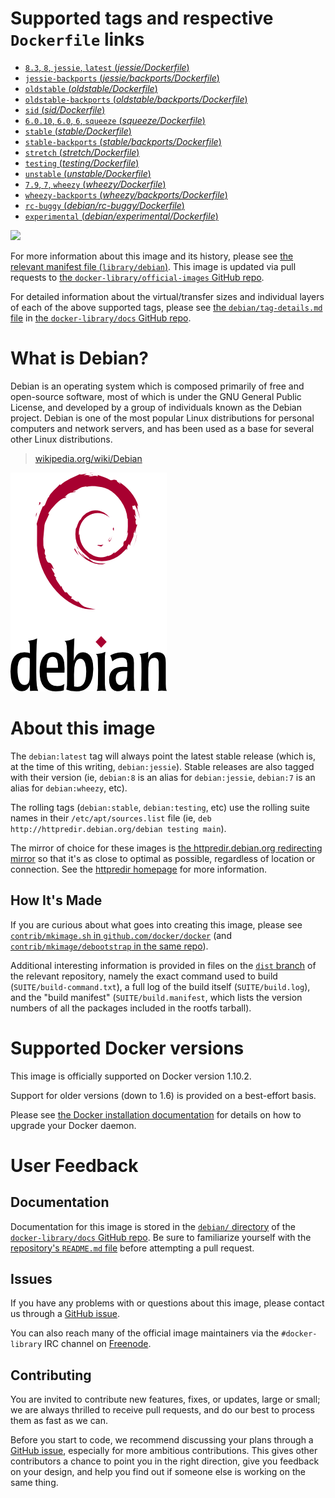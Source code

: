 # Supported tags and respective `Dockerfile` links

-	[`8.3`, `8`, `jessie`, `latest` (*jessie/Dockerfile*)](https://github.com/tianon/docker-brew-debian/blob/7d44cfcf679a8cd9803482305c22c7e1af3fee15/jessie/Dockerfile)
-	[`jessie-backports` (*jessie/backports/Dockerfile*)](https://github.com/tianon/docker-brew-debian/blob/7d44cfcf679a8cd9803482305c22c7e1af3fee15/jessie/backports/Dockerfile)
-	[`oldstable` (*oldstable/Dockerfile*)](https://github.com/tianon/docker-brew-debian/blob/7d44cfcf679a8cd9803482305c22c7e1af3fee15/oldstable/Dockerfile)
-	[`oldstable-backports` (*oldstable/backports/Dockerfile*)](https://github.com/tianon/docker-brew-debian/blob/7d44cfcf679a8cd9803482305c22c7e1af3fee15/oldstable/backports/Dockerfile)
-	[`sid` (*sid/Dockerfile*)](https://github.com/tianon/docker-brew-debian/blob/7d44cfcf679a8cd9803482305c22c7e1af3fee15/sid/Dockerfile)
-	[`6.0.10`, `6.0`, `6`, `squeeze` (*squeeze/Dockerfile*)](https://github.com/tianon/docker-brew-debian/blob/7d44cfcf679a8cd9803482305c22c7e1af3fee15/squeeze/Dockerfile)
-	[`stable` (*stable/Dockerfile*)](https://github.com/tianon/docker-brew-debian/blob/7d44cfcf679a8cd9803482305c22c7e1af3fee15/stable/Dockerfile)
-	[`stable-backports` (*stable/backports/Dockerfile*)](https://github.com/tianon/docker-brew-debian/blob/7d44cfcf679a8cd9803482305c22c7e1af3fee15/stable/backports/Dockerfile)
-	[`stretch` (*stretch/Dockerfile*)](https://github.com/tianon/docker-brew-debian/blob/7d44cfcf679a8cd9803482305c22c7e1af3fee15/stretch/Dockerfile)
-	[`testing` (*testing/Dockerfile*)](https://github.com/tianon/docker-brew-debian/blob/7d44cfcf679a8cd9803482305c22c7e1af3fee15/testing/Dockerfile)
-	[`unstable` (*unstable/Dockerfile*)](https://github.com/tianon/docker-brew-debian/blob/7d44cfcf679a8cd9803482305c22c7e1af3fee15/unstable/Dockerfile)
-	[`7.9`, `7`, `wheezy` (*wheezy/Dockerfile*)](https://github.com/tianon/docker-brew-debian/blob/7d44cfcf679a8cd9803482305c22c7e1af3fee15/wheezy/Dockerfile)
-	[`wheezy-backports` (*wheezy/backports/Dockerfile*)](https://github.com/tianon/docker-brew-debian/blob/7d44cfcf679a8cd9803482305c22c7e1af3fee15/wheezy/backports/Dockerfile)
-	[`rc-buggy` (*debian/rc-buggy/Dockerfile*)](https://github.com/tianon/dockerfiles/blob/22a998f815d55217afa0075411b810b8889ceac1/debian/rc-buggy/Dockerfile)
-	[`experimental` (*debian/experimental/Dockerfile*)](https://github.com/tianon/dockerfiles/blob/22a998f815d55217afa0075411b810b8889ceac1/debian/experimental/Dockerfile)

[![](https://badge.imagelayers.io/debian:latest.svg)](https://imagelayers.io/?images=debian:8.3,debian:jessie-backports,debian:oldstable,debian:oldstable-backports,debian:sid,debian:6.0.10,debian:stable,debian:stable-backports,debian:stretch,debian:testing,debian:unstable,debian:7.9,debian:wheezy-backports,debian:rc-buggy,debian:experimental)

For more information about this image and its history, please see [the relevant manifest file (`library/debian`)](https://github.com/docker-library/official-images/blob/master/library/debian). This image is updated via pull requests to [the `docker-library/official-images` GitHub repo](https://github.com/docker-library/official-images).

For detailed information about the virtual/transfer sizes and individual layers of each of the above supported tags, please see [the `debian/tag-details.md` file](https://github.com/docker-library/docs/blob/master/debian/tag-details.md) in [the `docker-library/docs` GitHub repo](https://github.com/docker-library/docs).

# What is Debian?

Debian is an operating system which is composed primarily of free and open-source software, most of which is under the GNU General Public License, and developed by a group of individuals known as the Debian project. Debian is one of the most popular Linux distributions for personal computers and network servers, and has been used as a base for several other Linux distributions.

> [wikipedia.org/wiki/Debian](https://en.wikipedia.org/wiki/Debian)

![logo](https://raw.githubusercontent.com/docker-library/docs/b449be7df57e9ed9086bb5821bfb5d6cdc5d67a4/debian/logo.png)

# About this image

The `debian:latest` tag will always point the latest stable release (which is, at the time of this writing, `debian:jessie`). Stable releases are also tagged with their version (ie, `debian:8` is an alias for `debian:jessie`, `debian:7` is an alias for `debian:wheezy`, etc).

The rolling tags (`debian:stable`, `debian:testing`, etc) use the rolling suite names in their `/etc/apt/sources.list` file (ie, `deb
http://httpredir.debian.org/debian testing main`).

The mirror of choice for these images is [the httpredir.debian.org redirecting mirror](http://httpredir.debian.org) so that it's as close to optimal as possible, regardless of location or connection. See the [httpredir homepage](http://httpredir.debian.org) for more information.

## How It's Made

If you are curious about what goes into creating this image, please see [`contrib/mkimage.sh` in `github.com/docker/docker`](https://github.com/docker/docker/blob/master/contrib/mkimage.sh) (and [`contrib/mkimage/debootstrap` in the same repo](https://github.com/docker/docker/blob/master/contrib/mkimage/debootstrap)).

Additional interesting information is provided in files on the [`dist` branch](https://github.com/tianon/docker-brew-debian/tree/dist) of the relevant repository, namely the exact command used to build (`SUITE/build-command.txt`), a full log of the build itself (`SUITE/build.log`), and the "build manifest" (`SUITE/build.manifest`, which lists the version numbers of all the packages included in the rootfs tarball).

# Supported Docker versions

This image is officially supported on Docker version 1.10.2.

Support for older versions (down to 1.6) is provided on a best-effort basis.

Please see [the Docker installation documentation](https://docs.docker.com/installation/) for details on how to upgrade your Docker daemon.

# User Feedback

## Documentation

Documentation for this image is stored in the [`debian/` directory](https://github.com/docker-library/docs/tree/master/debian) of the [`docker-library/docs` GitHub repo](https://github.com/docker-library/docs). Be sure to familiarize yourself with the [repository's `README.md` file](https://github.com/docker-library/docs/blob/master/README.md) before attempting a pull request.

## Issues

If you have any problems with or questions about this image, please contact us through a [GitHub issue](https://github.com/tianon/docker-brew-debian/issues).

You can also reach many of the official image maintainers via the `#docker-library` IRC channel on [Freenode](https://freenode.net).

## Contributing

You are invited to contribute new features, fixes, or updates, large or small; we are always thrilled to receive pull requests, and do our best to process them as fast as we can.

Before you start to code, we recommend discussing your plans through a [GitHub issue](https://github.com/tianon/docker-brew-debian/issues), especially for more ambitious contributions. This gives other contributors a chance to point you in the right direction, give you feedback on your design, and help you find out if someone else is working on the same thing.
